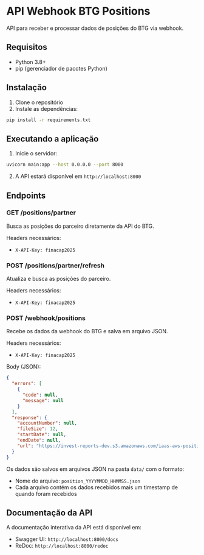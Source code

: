 # API Webhook BTG Positions

API para receber e processar dados de posições do BTG via webhook.

## Requisitos

- Python 3.8+
- pip (gerenciador de pacotes Python)

## Instalação

1. Clone o repositório
2. Instale as dependências:
```bash
pip install -r requirements.txt
```

## Executando a aplicação

1. Inicie o servidor:
```bash
uvicorn main:app --host 0.0.0.0 --port 8000
```

2. A API estará disponível em `http://localhost:8000`

## Endpoints

### GET /positions/partner
Busca as posições do parceiro diretamente da API do BTG.

Headers necessários:
- `X-API-Key: finacap2025`

### POST /positions/partner/refresh
Atualiza e busca as posições do parceiro.

Headers necessários:
- `X-API-Key: finacap2025`

### POST /webhook/positions
Recebe os dados da webhook do BTG e salva em arquivo JSON.

Headers necessários:
- `X-API-Key: finacap2025`

Body (JSON):
```json
{
  "errors": [
    {
      "code": null,
      "message": null
    }
  ],
  "response": {
    "accountNumber": null,
    "fileSize": 12,
    "startDate": null,
    "endDate": null,
    "url": "https://invest-reports-dev.s3.amazonaws.com/iaas-aws-position-api/XXXXXXXXXXXXXXXXXXXXXXXXXXXXXXXXXX"
  }
}
```

Os dados são salvos em arquivos JSON na pasta `data/` com o formato:
- Nome do arquivo: `position_YYYYMMDD_HHMMSS.json`
- Cada arquivo contém os dados recebidos mais um timestamp de quando foram recebidos

## Documentação da API

A documentação interativa da API está disponível em:
- Swagger UI: `http://localhost:8000/docs`
- ReDoc: `http://localhost:8000/redoc` 